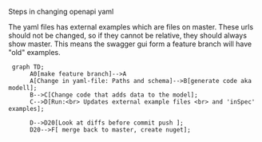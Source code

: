 Steps in changing openapi yaml 

The yaml files has external examples which are files on master. These urls should not be changed, so if they cannot be relative, they should always show master. This means the swagger gui form a feature branch will have "old" examples. 
```mermaid      
 graph TD;
      A0[make feature branch]-->A
      A[Change in yaml-file: Paths and schema]-->B[generate code aka modell];
      B-->C[Change code that adds data to the model];
      C-->D[Run:<br> Updates external example files <br> and 'inSpec' examples];
     
      D-->D20[Look at diffs before commit push ];
      D20-->F[ merge back to master, create nuget];

      
```
